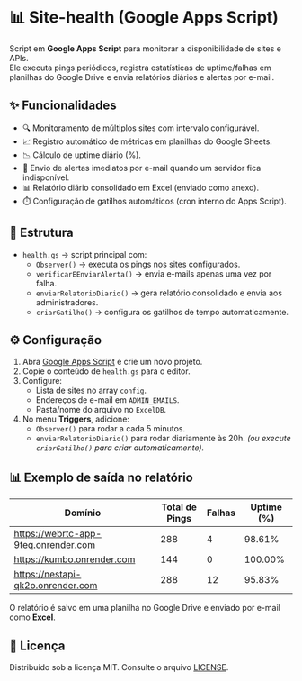 # 📊 Site-health (Google Apps Script)

Script em **Google Apps Script** para monitorar a disponibilidade de sites e APIs.  
Ele executa pings periódicos, registra estatísticas de uptime/falhas em planilhas do Google Drive e envia relatórios diários e alertas por e-mail.

## ✨ Funcionalidades
- 🔍 Monitoramento de múltiplos sites com intervalo configurável.
- 📈 Registro automático de métricas em planilhas do Google Sheets.
- 📉 Cálculo de uptime diário (%).
- 📧 Envio de alertas imediatos por e-mail quando um servidor fica indisponível.
- 📊 Relatório diário consolidado em Excel (enviado como anexo).
- ⏱️ Configuração de gatilhos automáticos (cron interno do Apps Script).

## 📂 Estrutura
- `health.gs` → script principal com:
  - `Observer()` → executa os pings nos sites configurados.
  - `verificarEEnviarAlerta()` → envia e-mails apenas uma vez por falha.
  - `enviarRelatorioDiario()` → gera relatório consolidado e envia aos administradores.
  - `criarGatilho()` → configura os gatilhos de tempo automaticamente.

## ⚙️ Configuração
1. Abra [Google Apps Script](https://script.google.com/) e crie um novo projeto.
2. Copie o conteúdo de `health.gs` para o editor.
3. Configure:
   - Lista de sites no array `config`.
   - Endereços de e-mail em `ADMIN_EMAILS`.
   - Pasta/nome do arquivo no `ExcelDB`.
4. No menu **Triggers**, adicione:
   - `Observer()` para rodar a cada 5 minutos.
   - `enviarRelatorioDiario()` para rodar diariamente às 20h.
   *(ou execute `criarGatilho()` para criar automaticamente).*

## 📊 Exemplo de saída no relatório
| Domínio                               | Total de Pings | Falhas | Uptime (%) |
|---------------------------------------|----------------|--------|------------|
| https://webrtc-app-9teq.onrender.com  | 288            | 4      | 98.61%     |
| https://kumbo.onrender.com            | 144            | 0      | 100.00%    |
| https://nestapi-qk2o.onrender.com     | 288            | 12     | 95.83%     |

O relatório é salvo em uma planilha no Google Drive e enviado por e-mail como **Excel**.

## 📜 Licença
Distribuído sob a licença MIT. Consulte o arquivo [LICENSE](./LICENSE).
